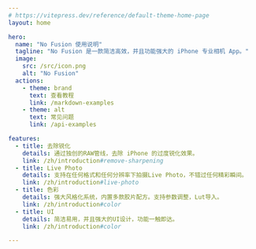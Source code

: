 ```yaml
---
# https://vitepress.dev/reference/default-theme-home-page
layout: home

hero:
  name: "No Fusion 使用说明"
  tagline: "No Fusion 是一款简洁高效，并且功能强大的 iPhone 专业相机 App。"
  image:
    src: /src/icon.png
    alt: "No Fusion"
  actions:
    - theme: brand
      text: 查看教程
      link: /markdown-examples
    - theme: alt
      text: 常见问题
      link: /api-examples

features:
  - title: 去除锐化
    details: 通过独创的RAW管线，去除 iPhone 的过度锐化效果。
    link: /zh/introduction#remove-sharpening
  - title: Live Photo
    details: 支持在任何格式和任何分辨率下拍摄Live Photo，不错过任何精彩瞬间。
    link: /zh/introduction#live-photo
  - title: 色彩
    details: 强大风格化系统，内置多款胶片配方。支持参数调整，Lut导入。
    link: /zh/introduction#color
  - title: UI
    details: 简洁易用，并且强大的UI设计，功能一触即达。
    link: /zh/introduction#color

---
```


